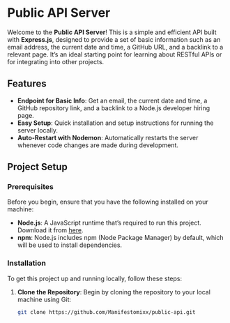 # Public API Server

Welcome to the **Public API Server**! This is a simple and efficient API built with **Express.js**, designed to provide a set of basic information such as an email address, the current date and time, a GitHub URL, and a backlink to a relevant page. It’s an ideal starting point for learning about RESTful APIs or for integrating into other projects.

## Features

- **Endpoint for Basic Info**: Get an email, the current date and time, a GitHub repository link, and a backlink to a Node.js developer hiring page.
- **Easy Setup**: Quick installation and setup instructions for running the server locally.
- **Auto-Restart with Nodemon**: Automatically restarts the server whenever code changes are made during development.

## Project Setup

### Prerequisites
Before you begin, ensure that you have the following installed on your machine:

- **Node.js**: A JavaScript runtime that’s required to run this project. Download it from [here](https://nodejs.org/).
- **npm**: Node.js includes npm (Node Package Manager) by default, which will be used to install dependencies.

### Installation

To get this project up and running locally, follow these steps:

1. **Clone the Repository**:
   Begin by cloning the repository to your local machine using Git:
   ```bash
   git clone https://github.com/Manifestomixx/public-api.git


